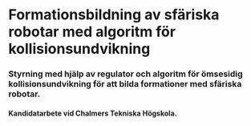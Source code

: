 # Formationsbildning av sfäriska robotar med algoritm för kollisionsundvikning

### Styrning med hjälp av regulator och algoritm för ömsesidig kollisionsundvikning för att bilda formationer med sfäriska robotar.

#### Kandidatarbete vid Chalmers Tekniska Högskola.


